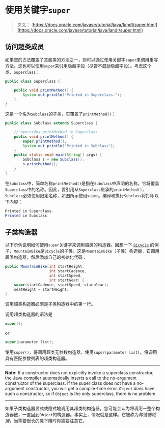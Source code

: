 # 使用关键字`super`

> 原文： [https://docs.oracle.com/javase/tutorial/java/IandI/super.html](https://docs.oracle.com/javase/tutorial/java/IandI/super.html)

## 访问超类成员

如果您的方法覆盖了其超类的方法之一，则可以通过使用关键字`super`来调用重写方法。您也可以使用`super`来引用隐藏字段（尽管不鼓励隐藏字段）。考虑这个类，`Superclass`：

```java
public class Superclass {

    public void printMethod() {
        System.out.println("Printed in Superclass.");
    }
}

```

这是一个名为`Subclass`的子类，它覆盖了`printMethod()`：

```java
public class Subclass extends Superclass {

    // overrides printMethod in Superclass
    public void printMethod() {
        super.printMethod();
        System.out.println("Printed in Subclass");
    }
    public static void main(String[] args) {
        Subclass s = new Subclass();
        s.printMethod();    
    }
}

```

在`Subclass`中，简单名称`printMethod()`是指在`Subclass`中声明的名称，它将覆盖`Superclass`中的名称。因此，要引用从`Superclass`继承的`printMethod()`，`Subclass`必须使用限定名称，如图所示使用`super`。编译和执行`Subclass`将打印以下内容：

```java
Printed in Superclass.
Printed in Subclass

```

## 子类构造器

以下示例说明如何使用`super`关键字来调用超类的构造器。回想一下 [`Bicycle`](subclasses.html) 的例子，`MountainBike`是`Bicycle`的子类。这是`MountainBike`（子类）构造器，它调用超类构造器，然后添加自己的初始化代码：

```java
public MountainBike(int startHeight, 
                    int startCadence,
                    int startSpeed,
                    int startGear) {
    super(startCadence, startSpeed, startGear);
    seatHeight = startHeight;
}   

```

调用超类构造器必须是子类构造器中的第一行。

调用超类构造器的语法是

```java
super();  

```

or:

```java
super(parameter list);

```

使用`super()`，将调用超类无参数构造器。使用`super(parameter list)`，将调用具有匹配参数列表的超类构造器。

* * *

**Note:** If a constructor does not explicitly invoke a superclass constructor, the Java compiler automatically inserts a call to the no-argument constructor of the superclass. If the super class does not have a no-argument constructor, you will get a compile-time error. `Object` _does_ have such a constructor, so if `Object` is the only superclass, there is no problem.

* * *

如果子类构造器显式或隐式地调用其超类的构造器，您可能会认为将调用一整个构造器链，一直回到`Object`的构造器。事实上，情况就是这样。它被称为*构造器链接*，当需要很长的类下降时你需要注意它。